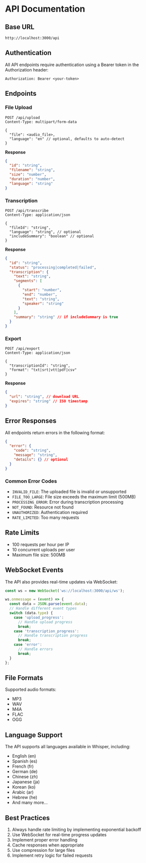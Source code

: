 # API Documentation

## Base URL
```
http://localhost:3000/api
```

## Authentication
All API endpoints require authentication using a Bearer token in the Authorization header:
```
Authorization: Bearer <your-token>
```

## Endpoints

### File Upload
```http
POST /api/upload
Content-Type: multipart/form-data

{
  "file": <audio_file>,
  "language": "en" // optional, defaults to auto-detect
}
```

**Response**
```json
{
  "id": "string",
  "filename": "string",
  "size": "number",
  "duration": "number",
  "language": "string"
}
```

### Transcription
```http
POST /api/transcribe
Content-Type: application/json

{
  "fileId": "string",
  "language": "string", // optional
  "includeSummary": "boolean" // optional
}
```

**Response**
```json
{
  "id": "string",
  "status": "processing|completed|failed",
  "transcription": {
    "text": "string",
    "segments": [
      {
        "start": "number",
        "end": "number",
        "text": "string",
        "speaker": "string"
      }
    ],
    "summary": "string" // if includeSummary is true
  }
}
```

### Export
```http
POST /api/export
Content-Type: application/json

{
  "transcriptionId": "string",
  "format": "txt|srt|vtt|pdf|csv"
}
```

**Response**
```json
{
  "url": "string", // download URL
  "expires": "string" // ISO timestamp
}
```

## Error Responses
All endpoints return errors in the following format:
```json
{
  "error": {
    "code": "string",
    "message": "string",
    "details": {} // optional
  }
}
```

### Common Error Codes
- `INVALID_FILE`: The uploaded file is invalid or unsupported
- `FILE_TOO_LARGE`: File size exceeds the maximum limit (500MB)
- `PROCESSING_ERROR`: Error during transcription processing
- `NOT_FOUND`: Resource not found
- `UNAUTHORIZED`: Authentication required
- `RATE_LIMITED`: Too many requests

## Rate Limits
- 100 requests per hour per IP
- 10 concurrent uploads per user
- Maximum file size: 500MB

## WebSocket Events
The API also provides real-time updates via WebSocket:

```javascript
const ws = new WebSocket('ws://localhost:3000/api/ws');

ws.onmessage = (event) => {
  const data = JSON.parse(event.data);
  // Handle different event types
  switch (data.type) {
    case 'upload_progress':
      // Handle upload progress
      break;
    case 'transcription_progress':
      // Handle transcription progress
      break;
    case 'error':
      // Handle errors
      break;
  }
};
```

## File Formats
Supported audio formats:
- MP3
- WAV
- M4A
- FLAC
- OGG

## Language Support
The API supports all languages available in Whisper, including:
- English (en)
- Spanish (es)
- French (fr)
- German (de)
- Chinese (zh)
- Japanese (ja)
- Korean (ko)
- Arabic (ar)
- Hebrew (he)
- And many more...

## Best Practices
1. Always handle rate limiting by implementing exponential backoff
2. Use WebSocket for real-time progress updates
3. Implement proper error handling
4. Cache responses when appropriate
5. Use compression for large files
6. Implement retry logic for failed requests 